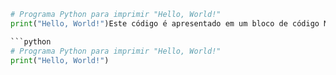 ```python
# Programa Python para imprimir "Hello, World!"
print("Hello, World!")Este código é apresentado em um bloco de código Markdown formatado com a linguagem de programação Python. Quando renderizado, ele aparecerá como:

```python
# Programa Python para imprimir "Hello, World!"
print("Hello, World!")

